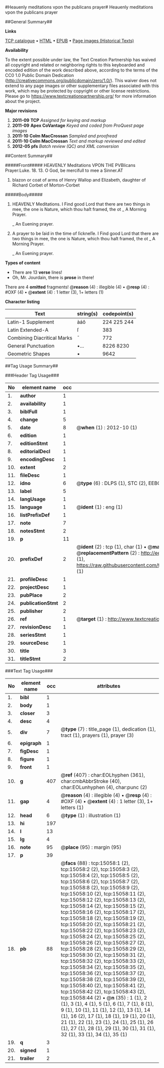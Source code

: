 #Heauenly meditations vpon the publicans prayer#
Heauenly meditations vpon the publicans prayer

##General Summary##

**Links**

[TCP catalogue](http://www.ota.ox.ac.uk/tcp/)  • 
[HTML](http://tei.it.ox.ac.uk/tcp/Texts-HTML/free/A00/A00520.html)  • 
[EPUB](http://tei.it.ox.ac.uk/tcp/Texts-EPUB/free/A00/A00520.epub) • 
[Page images (Historical Texts)](https://historicaltexts.jisc.ac.uk/eebo-99849886e)

**Availability**

To the extent possible under law, the Text Creation Partnership has waived all copyright and related or neighboring rights to this keyboarded and encoded edition of the work described above, according to the terms of the CC0 1.0 Public Domain Dedication (http://creativecommons.org/publicdomain/zero/1.0/). This waiver does not extend to any page images or other supplementary files associated with this work, which may be protected by copyright or other license restrictions. Please go to https://www.textcreationpartnership.org/ for more information about the project.

**Major revisions**

1. __2011-09__ __TCP__ *Assigned for keying and markup*
1. __2011-09__ __Apex CoVantage__ *Keyed and coded from ProQuest page images*
1. __2011-10__ __Colm MacCrossan__ *Sampled and proofread*
1. __2011-10__ __Colm MacCrossan__ *Text and markup reviewed and edited*
1. __2012-05__ __pfs__ *Batch review (QC) and XML conversion*

##Content Summary##

#####Front#####
HEAVENLY Meditations VPON THE PVBlicans Prayer:Luke. 18. 13. O God, be mercifull to mee a Sinner.AT 
1. blazon or coat of arms of Henry Wallop and Elizabeth, daughter of Richard Corbet of Morton-Corbet

#####Body#####

1. HEAVENLY Meditations.
I Find good Lord that there are two things in mee, the one is Nature, which thou haſt framed, the ot
    _ A Morning Prayer.

    _ An Euening prayer.

1. A prayer to be ſaid in the time of ſickneſſe.
I Find good Lord that there are two things in mee, the one is Nature, which thou haſt framed, the ot
    _ A Morning Prayer.

    _ An Euening prayer.

**Types of content**

  * There are 13 **verse** lines!
  * Oh, Mr. Jourdain, there is **prose** in there!

There are 4 **omitted** fragments! 
 @__reason__ (4) : illegible (4)  •  @__resp__ (4) : #OXF (4)  •  @__extent__ (4) : 1 letter (3), 1+ letters (1)

**Character listing**


|Text|string(s)|codepoint(s)|
|---|---|---|
|Latin-1 Supplement|àáô|224 225 244|
|Latin Extended-A|ſ|383|
|Combining             Diacritical Marks|̄|772|
|General Punctuation|•…|8226 8230|
|Geometric Shapes|▪|9642|

##Tag Usage Summary##

###Header Tag Usage###

|No|element name|occ|attributes|
|---|---|---|---|
|1.|__author__|1||
|2.|__availability__|1||
|3.|__biblFull__|1||
|4.|__change__|5||
|5.|__date__|8| @__when__ (1) : 2012-10 (1)|
|6.|__edition__|1||
|7.|__editionStmt__|1||
|8.|__editorialDecl__|1||
|9.|__encodingDesc__|1||
|10.|__extent__|2||
|11.|__fileDesc__|1||
|12.|__idno__|6| @__type__ (6) : DLPS (1), STC (2), EEBO-CITATION (1), PROQUEST (1), VID (1)|
|13.|__label__|5||
|14.|__langUsage__|1||
|15.|__language__|1| @__ident__ (1) : eng (1)|
|16.|__listPrefixDef__|1||
|17.|__note__|7||
|18.|__notesStmt__|2||
|19.|__p__|11||
|20.|__prefixDef__|2| @__ident__ (2) : tcp (1), char (1)  •  @__matchPattern__ (2) : ([0-9\-]+):([0-9IVX]+) (1), (.+) (1)  •  @__replacementPattern__ (2) : http://eebo.chadwyck.com/downloadtiff?vid=$1&page=$2 (1), https://raw.githubusercontent.com/textcreationpartnership/Texts/master/tcpchars.xml#$1 (1)|
|21.|__profileDesc__|1||
|22.|__projectDesc__|1||
|23.|__pubPlace__|2||
|24.|__publicationStmt__|2||
|25.|__publisher__|2||
|26.|__ref__|1| @__target__ (1) : http://www.textcreationpartnership.org/docs/. (1)|
|27.|__revisionDesc__|1||
|28.|__seriesStmt__|1||
|29.|__sourceDesc__|1||
|30.|__title__|3||
|31.|__titleStmt__|2||


###Text Tag Usage###

|No|element name|occ|attributes|
|---|---|---|---|
|1.|__bibl__|1||
|2.|__body__|1||
|3.|__closer__|3||
|4.|__desc__|4||
|5.|__div__|7| @__type__ (7) : title_page (1), dedication (1), tract (1), prayers (1), prayer (3)|
|6.|__epigraph__|1||
|7.|__figDesc__|1||
|8.|__figure__|1||
|9.|__front__|1||
|10.|__g__|407| @__ref__ (407) : char:EOLhyphen (361), char:cmbAbbrStroke (40), char:EOLunhyphen (4), char:punc (2)|
|11.|__gap__|4| @__reason__ (4) : illegible (4)  •  @__resp__ (4) : #OXF (4)  •  @__extent__ (4) : 1 letter (3), 1+ letters (1)|
|12.|__head__|6| @__type__ (1) : illustration (1)|
|13.|__hi__|197||
|14.|__l__|13||
|15.|__lg__|4||
|16.|__note__|95| @__place__ (95) : margin (95)|
|17.|__p__|39||
|18.|__pb__|88| @__facs__ (88) : tcp:15058:1 (2), tcp:15058:2 (2), tcp:15058:3 (2), tcp:15058:4 (2), tcp:15058:5 (2), tcp:15058:6 (2), tcp:15058:7 (2), tcp:15058:8 (2), tcp:15058:9 (2), tcp:15058:10 (2), tcp:15058:11 (2), tcp:15058:12 (2), tcp:15058:13 (2), tcp:15058:14 (2), tcp:15058:15 (2), tcp:15058:16 (2), tcp:15058:17 (2), tcp:15058:18 (2), tcp:15058:19 (2), tcp:15058:20 (2), tcp:15058:21 (2), tcp:15058:22 (2), tcp:15058:23 (2), tcp:15058:24 (2), tcp:15058:25 (2), tcp:15058:26 (2), tcp:15058:27 (2), tcp:15058:28 (2), tcp:15058:29 (2), tcp:15058:30 (2), tcp:15058:31 (2), tcp:15058:32 (2), tcp:15058:33 (2), tcp:15058:34 (2), tcp:15058:35 (2), tcp:15058:36 (2), tcp:15058:37 (2), tcp:15058:38 (2), tcp:15058:39 (2), tcp:15058:40 (2), tcp:15058:41 (2), tcp:15058:42 (2), tcp:15058:43 (2), tcp:15058:44 (2)  •  @__n__ (35) : 1 (1), 2 (1), 3 (1), 4 (1), 5 (1), 6 (1), 7 (1), 8 (1), 9 (1), 10 (1), 11 (1), 12 (1), 13 (1), 14 (1), 16 (2), 17 (1), 18 (1), 19 (1), 20 (1), 21 (1), 22 (1), 23 (1), 24 (1), 25 (1), 26 (1), 27 (1), 28 (1), 29 (1), 30 (1), 31 (1), 32 (1), 33 (1), 34 (1), 35 (1)|
|19.|__q__|3||
|20.|__signed__|1||
|21.|__trailer__|2||
